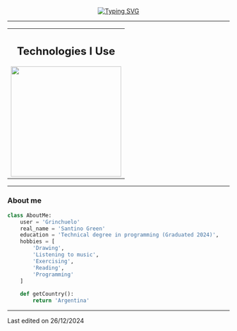 <div>
  <div align="center">
    <a href="https://git.io/typing-svg"><img src="https://readme-typing-svg.herokuapp.com?font=IBM+Plex+Mono&weight=500&size=30&duration=4000&pause=1000&color=F6F5FF&center=true&vCenter=true&width=510&lines=Hello+world!+%F0%9F%90%B8+I'm+Grin;Passionate+about+programming;I'm+working+on+a+new+project;Ok%2C+let's+keep+creating!" alt="Typing SVG" /></a>
  </div>
  
  <hr>
  
  <div align="center">
    <table border="0">
      <tr>
        <!-- Tecnologías que uso -->
        <td align="center">
          <h2>Technologies I Use</h2>
          <img width="250px" src="https://skillicons.dev/icons?i=html,js,css,mysql,php&perline=10" />
        </td>
      </tr>
    </table>
  </div>
  
  <hr>
</div>

### About me

```python
class AboutMe:
    user = 'Grinchuelo'
    real_name = 'Santino Green'
    education = 'Technical degree in programming (Graduated 2024)',
    hobbies = [
        'Drawing',
        'Listening to music',
        'Exercising',
        'Reading',
        'Programming'
    ]
    
    def getCountry():
        return 'Argentina'
```
<hr>
<p>Last edited on 26/12/2024</p>
